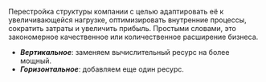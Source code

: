 Перестройка структуры компании с целью адаптировать её к увеличивающейся нагрузке, оптимизировать внутренние процессы, сократить затраты и увеличить прибыль. Простыми словами, это закономерное качественное или количественное расширение бизнеса.
- ***Вертикальное***: заменяем вычислительный ресурс на более мощный.
- ***Горизонтальное***: добавляем еще один ресурс.